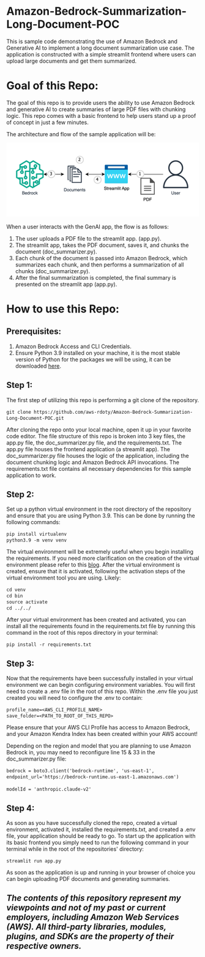 # Amazon-Bedrock-Summarization-Long-Document-POC
This is sample code demonstrating the use of Amazon Bedrock and Generative AI to implement a long document summarization use case. The application is constructed with a simple streamlit frontend where users can upload large documents and get them summarized.

# **Goal of this Repo:**
The goal of this repo is to provide users the ability to use Amazon Bedrock and generative AI to create summaries of large PDF files with chunking logic.
This repo comes with a basic frontend to help users stand up a proof of concept in just a few minutes.

The architecture and flow of the sample application will be:

![Alt text](images/architecture.png "POC Architecture")

When a user interacts with the GenAI app, the flow is as follows:

1. The user uploads a PDF file to the streamlit app. (app.py).
2. The streamlit app, takes the PDF document, saves it, and chunks the document (doc_summarizer.py).
3. Each chunk of the document is passed into Amazon Bedrock, which summarizes each chunk, and then performs a summarization of all chunks (doc_summarizer.py).
4. After the final summarization is completed, the final summary is presented on the streamlit app (app.py).

# How to use this Repo:

## Prerequisites:
1. Amazon Bedrock Access and CLI Credentials.
2. Ensure Python 3.9 installed on your machine, it is the most stable version of Python for the packages we will be using, it can be downloaded [here](https://www.python.org/downloads/release/python-3911/).

## Step 1:
The first step of utilizing this repo is performing a git clone of the repository.

```
git clone https://github.com/aws-rdoty/Amazon-Bedrock-Summarization-Long-Document-POC.git
```

After cloning the repo onto your local machine, open it up in your favorite code editor. The file structure of this repo is broken into 3 key files,
the app.py file, the doc_summarizer.py file, and the requirements.txt. The app.py file houses the frontend application (a streamlit app). 
The doc_summarizer.py file houses the logic of the application, including the document chunking logic and Amazon Bedrock API invocations.
The requirements.txt file contains all necessary dependencies for this sample application to work.

## Step 2:
Set up a python virtual environment in the root directory of the repository and ensure that you are using Python 3.9. This can be done by running the following commands:
```
pip install virtualenv
python3.9 -m venv venv
```
The virtual environment will be extremely useful when you begin installing the requirements. If you need more clarification on the creation of the virtual environment please refer to this [blog](https://www.freecodecamp.org/news/how-to-setup-virtual-environments-in-python/).
After the virtual environment is created, ensure that it is activated, following the activation steps of the virtual environment tool you are using. Likely:
```
cd venv
cd bin
source activate
cd ../../ 
```
After your virtual environment has been created and activated, you can install all the requirements found in the requirements.txt file by running this command in the root of this repos directory in your terminal:
```
pip install -r requirements.txt
```

## Step 3:
Now that the requirements have been successfully installed in your virtual environment we can begin configuring environment variables.
You will first need to create a .env file in the root of this repo. Within the .env file you just created you will need to configure the .env to contain:

```
profile_name=<AWS_CLI_PROFILE_NAME>
save_folder=<PATH_TO_ROOT_OF_THIS_REPO>
```
Please ensure that your AWS CLI Profile has access to Amazon Bedrock, and your Amazon Kendra Index has been created within your AWS account!

Depending on the region and model that you are planning to use Amazon Bedrock in, you may need to reconfigure line 15 & 33 in the doc_summarizer.py file:

```
bedrock = boto3.client('bedrock-runtime', 'us-east-1', endpoint_url='https://bedrock-runtime.us-east-1.amazonaws.com')

modelId = 'anthropic.claude-v2'
```

## Step 4:
As soon as you have successfully cloned the repo, created a virtual environment, activated it, installed the requirements.txt, and created a .env file, your application should be ready to go. 
To start up the application with its basic frontend you simply need to run the following command in your terminal while in the root of the repositories' directory:

```
streamlit run app.py
```
As soon as the application is up and running in your browser of choice you can begin uploading PDF documents and generating summaries. 

## ***The contents of this repository represent my viewpoints and not of my past or current employers, including Amazon Web Services (AWS). All third-party libraries, modules, plugins, and SDKs are the property of their respective owners.***